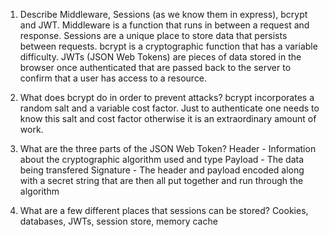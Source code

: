 <!-- Answers to the Short Answer Essay Questions go here -->

1.  Describe Middleware, Sessions (as we know them in express), bcrypt and JWT.
    Middleware is a function that runs in between a request and response.
    Sessions are a unique place to store data that persists between requests.
    bcrypt is a cryptographic function that has a variable difficulty.
    JWTs (JSON Web Tokens) are pieces of data stored in the browser once authenticated that are passed back to the server to confirm that a user has access to a resource.

2.  What does bcrypt do in order to prevent attacks?
    bcrypt incorporates a random salt and a variable cost factor. Just to authenticate one needs to know this salt and cost factor otherwise it is an extraordinary amount of work.

3.  What are the three parts of the JSON Web Token?
    Header - Information about the cryptographic algorithm used and type
    Payload - The data being transfered
    Signature - The header and payload encoded along with a secret string that are then all put together and run through the algorithm

4.  What are a few different places that sessions can be stored?
    Cookies, databases, JWTs, session store, memory cache
